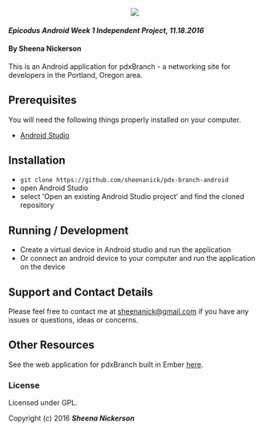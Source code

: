 <p align="center">
  <img src="https://raw.githubusercontent.com/mlawson3691/branch-social/master/public/assets/images/logo-black.png">
</p>

#### _Epicodus Android Week 1 Independent Project, 11.18.2016_

#### By Sheena Nickerson

This is an Android application for pdxBranch - a networking site for developers in the Portland, Oregon area.

## Prerequisites

You will need the following things properly installed on your computer.

* [Android Studio](https://developer.android.com/studio/index.html)

## Installation

* `git clone https://github.com/sheenanick/pdx-branch-android`
* open Android Studio
* select 'Open an existing Android Studio project' and find the cloned repository

## Running / Development

* Create a virtual device in Android studio and run the application
* Or connect an android device to your computer and run the application on the device

## Support and Contact Details

Please feel free to contact me at sheenanick@gmail.com if you have any issues or questions, ideas or concerns.

## Other Resources

See the web application for pdxBranch built in Ember [here](https://github.com/mlawson3691/branch-social).

### License

Licensed under GPL.

Copyright (c) 2016 **_Sheena Nickerson_**